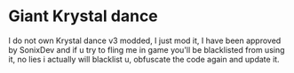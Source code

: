 # Giant Krystal dance

I do not own Krystal dance v3 modded, I just mod it, I have been approved by SonixDev and if u try to fling me in game you'll be blacklisted from using it, no lies i actually will blacklist u, obfuscate the code again and update it.

